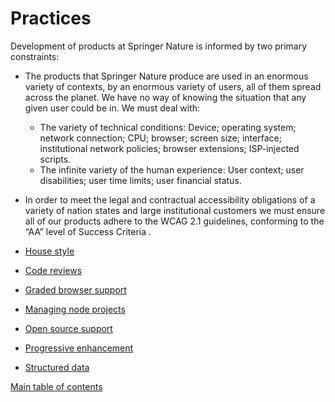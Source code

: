 # Practices

Development of products at Springer Nature is informed by two primary constraints:

* The products that Springer Nature produce are used in an enormous variety of contexts, by an enormous variety of users, all of them spread across the planet. We have no way of knowing the situation that any given user could be in. We must deal with:
  * The variety of technical conditions: Device; operating system; network connection; CPU; browser; screen size; interface; institutional network policies; browser extensions; ISP-injected scripts.
  * The infinite variety of the human experience: User context; user disabilities; user time limits; user financial status.
* In order to meet the legal and contractual accessibility obligations of a variety of nation states and large institutional customers we must ensure all of our products adhere to the WCAG 2.1 guidelines, conforming to the “AA” level of Success Criteria .

* [House style](house-style.md)
* [Code reviews](code-review.md)
* [Graded browser support](graded-browser-support.md)
* [Managing node projects](managing-node-projects.md)
* [Open source support](open-source-support.md)
* [Progressive enhancement](progressive-enhancement.md)
* [Structured data](structured-data.md)

[Main table of contents](../README.md#table-of-contents)
